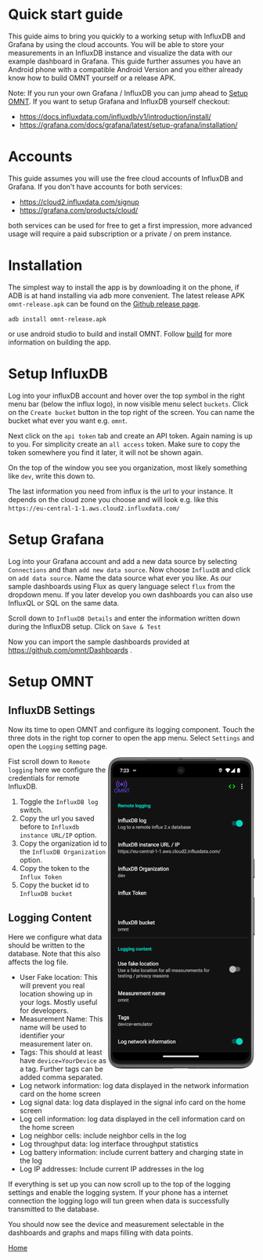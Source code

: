 # Quick start guide

This guide aims to bring you quickly to a working setup with InfluxDB and Grafana by using the cloud accounts. You will be able to store your measurements in an InfluxDB instance and visualize the data with our example dashboard in Grafana. This guide further assumes you have an Android phone with a compatible Android Version and you either already know how to build OMNT yourself or a release APK.

Note: If you run your own Grafana / InfluxDB you can jump ahead to [Setup OMNT](#setup-omnt).
If you want to setup Grafana and InfluxDB yourself checkout:
* https://docs.influxdata.com/influxdb/v1/introduction/install/
* https://grafana.com/docs/grafana/latest/setup-grafana/installation/

# Accounts
This guide assumes you will use the free cloud accounts of InfluxDB and Grafana. If you don't have accounts for both services:

  * https://cloud2.influxdata.com/signup
  * https://grafana.com/products/cloud/

both services can be used for free to get a first impression, more advanced usage will require a paid subscription or a private / on prem instance.

# Installation
The simplest way to install the app is by downloading it on the phone, if ADB is at hand installing via adb more convenient.
The latest release APK ```omnt-release.apk``` can be found on the [Github release page](https://github.com/omnt/OpenMobileNetworkToolkit/releases/).


    adb install omnt-release.apk


or use android studio to build and install OMNT. Follow [build](build.md) for more information on building the app.

# Setup InfluxDB
Log into your influxDB account and hover over the top symbol in the right menu bar (below the influx logo), in now visible menu select ```buckets```. Click on the ```Create bucket``` button in the top right of the screen. You can name the bucket what ever you want e.g. ```omnt```.

Next click on the ```api token``` tab and create an API token. Again naming is up to you. 
For simplicity create an ```all access``` token. 
Make sure to copy the token somewhere you find it later, it will not be shown again.

On the top of the window you see you organization, most likely something like ```dev```, write this down to.

The last information you need from influx is the url to your instance. It depends on the cloud zone you choose and will look e.g. like this ```https://eu-central-1-1.aws.cloud2.influxdata.com/```

# Setup Grafana
Log into your Grafana account and add a new data source by selecting ```Connections``` and than ```add new data source```. Now choose ```InfluxDB``` and click on ```add data source```.
Name the data source what ever you like. As our sample dashboards using Flux as query language select ```flux``` from the dropdown menu. If you later develop you own dashboards you can also use InfluxQL or SQL on the same data.

Scroll down to ```InfluxDB Details``` and enter the information written down during the InfluxDB setup. 
Click on ```Save & Test```

Now you can import the sample dashboards provided at https://github.com/omnt/Dashboards .

# Setup OMNT
## InfluxDB Settings
Now its time to open OMNT and configure its logging component. Touch the three dots in the right top corner to open the app menu. Select ```Settings``` and open the ```Logging``` setting page.

<img align="right" src="images/influx_settings_credentials.png">

Fist scroll down to ```Remote logging``` here we configure the credentials for remote InfluxDB. 
1) Toggle the ```InfluxDB log``` switch.
2) Copy the url you saved before to ```Influxdb instance URL/IP``` option. 
3) Copy the organization id to the ```InfluxDB Organization``` option.
4) Copy the token to the ```Influx Token```
5) Copy the bucket id to ```InfluxDB bucket```

## Logging Content
Here we configure what data should be written to the database. Note that this also affects the log file. 
* User Fake location: This will prevent you real location showing up in your logs. Mostly useful for developers.
* Measurement Name: This name will be used to identifier your measurement later on.
* Tags: This should at least have ```device=YourDevice``` as a tag. Further tags can be added comma separated.
* Log network information: log data displayed in the network information card on the home screen
* Log signal data: log data displayed in the signal info card on the home screen
* Log cell information: log data displayed in the cell information card on the home screen
* Log neighbor cells: include neighbor cells in the log
* Log throughput data: log interface throughput statistics
* Log battery information: include current battery and charging state in the log
* Log IP addresses: Include current IP addresses in the log

If everything is set up you can now scroll up to the top of the logging settings and enable the logging system. If your phone has a internet connection the logging logo will tun green when data is successfully transmitted to the database.

You should now see the device and measurement selectable in the dashboards and graphs and maps filling with data points.

[Home](OpenMobileNetworkToolkit.md)

